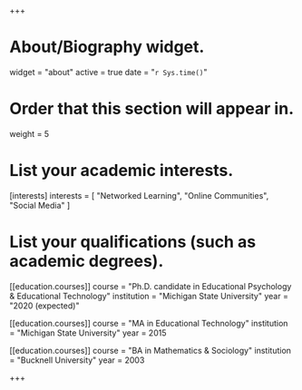 +++
# About/Biography widget.
widget = "about"
active = true
date = "`r Sys.time()`"

# Order that this section will appear in.
weight = 5

# List your academic interests.
[interests]
  interests = [
    "Networked Learning",
    "Online Communities",
    "Social Media"
  ]

# List your qualifications (such as academic degrees).
[[education.courses]]
  course = "Ph.D. candidate in Educational Psychology & Educational Technology"
  institution = "Michigan State University"
  year = "2020 (expected)"

[[education.courses]]
  course = "MA in Educational Technology"
  institution = "Michigan State University"
  year = 2015

[[education.courses]]
  course = "BA in Mathematics & Sociology"
  institution = "Bucknell University"
  year = 2003
 
+++
